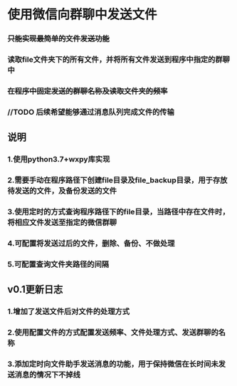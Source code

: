 # 使用微信向群聊中发送文件
### ~~只能实现最简单的文件发送功能~~
### 读取file文件夹下的所有文件，并将所有文件发送到程序中指定的群聊中
### ~~在程序中固定发送的群聊名称及读取文件夹的频率~~
### //TODO 后续希望能够通过消息队列完成文件的传输

## 说明
### 1.使用python3.7+wxpy库实现
### 2.需要手动在程序路径下创建file目录及file_backup目录，用于存放待发送的文件，及备份发送的文件
### 3.使用定时的方式查询程序路径下的file目录，当路径中存在文件时，将相应文件发送至指定的微信群聊
### 4.可配置将发送过后的文件，删除、备份、不做处理
### 5.可配置查询文件夹路径的间隔

## v0.1更新日志
### 1.增加了发送文件后对文件的处理方式
### 2.使用配置文件的方式配置发送频率、文件处理方式、发送群聊的名称
### 3.添加定时向文件助手发送消息的功能，用于保持微信在长时间未发送消息的情况下不掉线
